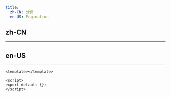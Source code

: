 ```yaml
title:
  zh-CN: 分页
  en-US: Pagination
```

## zh-CN

---

## en-US

---

```vue
<template></template>

<script>
export default {};
</script>
```
